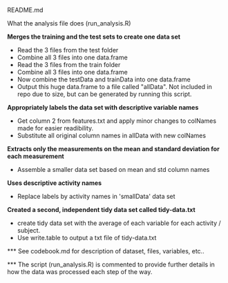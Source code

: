 README.md

What the analysis file does (run_analysis.R)

<B>Merges the training and the test sets to create one data set</B>
<ul>
<li>
Read the 3 files from the test folder
<li>
Combine all 3 files into one data.frame
<li>
Read the 3 files from the train folder
<li>
Combine all 3 files into one data.frame
<li>
Now combine the testData and trainData into one data.frame
<li>
Output this huge data.frame to a file called "allData". Not included in repo due
to size, but can be generated by running this script.
</ul>

<B>Appropriately labels the data set with descriptive variable names</B>
<ul>
<li>
Get column 2 from features.txt and apply minor changes to colNames made for easier readibility.
<li>
Substitute all original column names in allData with new colNames
</ul>

<B>Extracts only the measurements on the mean and standard deviation for each measurement</B>
<ul>
<li>
Assemble a smaller data set based on mean and std column names
</ul>

<B>Uses descriptive activity names</B>
<ul>
<li>
Replace labels by activity names in 'smallData' data set
</ul>

<B> Created a second, independent tidy data set called tidy-data.txt </B>
<ul>
<li>
create tidy data set with the average of each variable for each activity / subject.
<li>
Use write.table to output a txt file of tidy-data.txt
</ul>

*** See codebook.md for description of dataset, files, variables, etc..

*** The script (run_analysis.R) is commented to provide further details in how the data was processed each step of the way.
